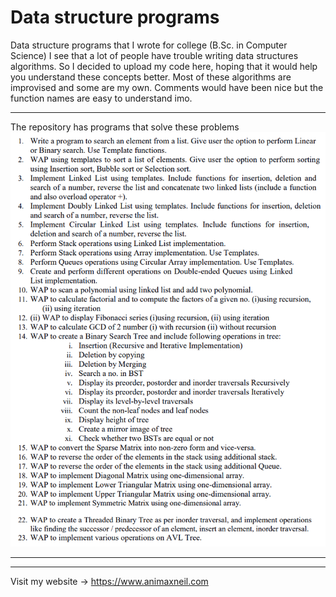 # Data structure programs  
Data structure programs that I wrote for college (B.Sc. in Computer Science)
I see that a lot of people have trouble writing data structures algorithms.
So I decided to upload my code here, hoping that it would help you understand these concepts better.
Most of these algorithms are improvised and some are my own. Comments would have been nice but the function names are easy to understand imo.
____
The repository has programs that solve these problems
![Solved problems](/SyQ.png "Solved problems")
____
____
Visit my website -> https://www.animaxneil.com  

